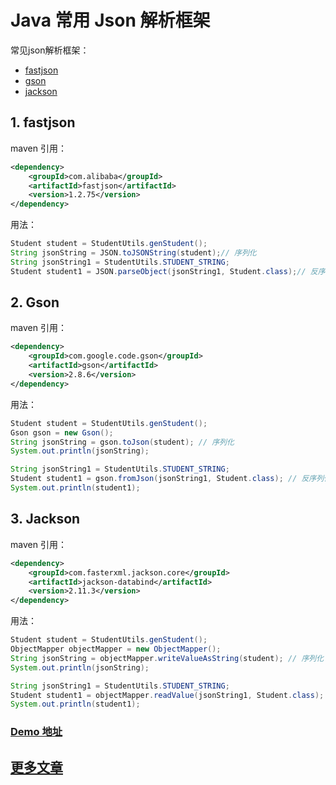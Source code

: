 # Java 常用 Json 解析框架

常见json解析框架：

- [fastjson](https://github.com/alibaba/fastjson)
- [gson](https://github.com/google/gson)
- [jackson](https://github.com/FasterXML/jackson-databind)

## 1. fastjson

maven 引用：

```xml
<dependency>
    <groupId>com.alibaba</groupId>
    <artifactId>fastjson</artifactId>
    <version>1.2.75</version>
</dependency>
```

用法：

```java
Student student = StudentUtils.genStudent();
String jsonString = JSON.toJSONString(student);// 序列化
String jsonString1 = StudentUtils.STUDENT_STRING;
Student student1 = JSON.parseObject(jsonString1, Student.class);// 反序列化
```

## 2. Gson

maven 引用：

```xml
<dependency>
    <groupId>com.google.code.gson</groupId>
    <artifactId>gson</artifactId>
    <version>2.8.6</version>
</dependency>
```

用法：

```java
Student student = StudentUtils.genStudent();
Gson gson = new Gson();
String jsonString = gson.toJson(student); // 序列化
System.out.println(jsonString);

String jsonString1 = StudentUtils.STUDENT_STRING;
Student student1 = gson.fromJson(jsonString1, Student.class); // 反序列化
System.out.println(student1);
```

## 3. Jackson

maven 引用：

```xml
<dependency>
    <groupId>com.fasterxml.jackson.core</groupId>
    <artifactId>jackson-databind</artifactId>
    <version>2.11.3</version>
</dependency>
```

用法：

```java
Student student = StudentUtils.genStudent();
ObjectMapper objectMapper = new ObjectMapper();
String jsonString = objectMapper.writeValueAsString(student); // 序列化
System.out.println(jsonString);

String jsonString1 = StudentUtils.STUDENT_STRING;
Student student1 = objectMapper.readValue(jsonString1, Student.class); // 反序列化
System.out.println(student1);
```

### [Demo 地址](https://github.com/YoungBear/JsonDemo)



## [更多文章](https://github.com/YoungBear/MyBlog/blob/master/README.md)